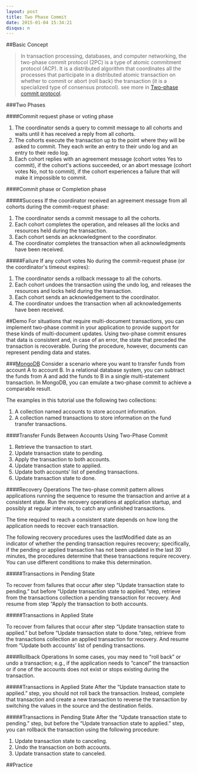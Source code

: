 ```yaml
---
layout: post
title: Two Phase Commit
date: 2015-01-04 15:34:21
disqus: n
---
```

##Basic Concept
>In transaction processing, databases, and computer networking, the two-phase commit protocol (2PC) is a type of atomic commitment protocol (ACP). It is a distributed algorithm that coordinates all the processes that participate in a distributed atomic transaction on whether to commit or abort (roll back) the transaction (it is a specialized type of consensus protocol).
see more in [Two-phase commit protocol](http://en.wikipedia.org/wiki/Two-phase_commit_protocol).

###Two Phases

####Commit request phase or voting phase

1. The coordinator sends a query to commit message to all cohorts and waits until it has received a reply from all cohorts.
2. The cohorts execute the transaction up to the point where they will be asked to commit. They each write an entry to their undo log and an entry to their redo log.
3. Each cohort replies with an agreement message (cohort votes Yes to commit), if the cohort's actions succeeded, or an abort message (cohort votes No, not to commit), if the cohort experiences a failure that will make it impossible to commit.

####Commit phase or Completion phase

#####Success
If the coordinator received an agreement message from all cohorts during the commit-request phase:

1. The coordinator sends a commit message to all the cohorts.
2. Each cohort completes the operation, and releases all the locks and resources held during the transaction.
3. Each cohort sends an acknowledgment to the coordinator.
4. The coordinator completes the transaction when all acknowledgments have been received.

#####Failure
If any cohort votes No during the commit-request phase (or the coordinator's timeout expires):

1. The coordinator sends a rollback message to all the cohorts.
2. Each cohort undoes the transaction using the undo log, and releases the resources and locks held during the transaction.
3. Each cohort sends an acknowledgement to the coordinator.
4. The coordinator undoes the transaction when all acknowledgements have been received.

##Demo
For situations that require multi-document transactions, you can implement two-phase commit in your application to provide support for these kinds of multi-document updates. Using two-phase commit ensures that data is consistent and, in case of an error, the state that preceded the transaction is recoverable. During the procedure, however, documents can represent pending data and states.

###[MongoDB](http://docs.mongodb.org/manual/tutorial/perform-two-phase-commits/)
Consider a scenario where you want to transfer funds from account A to account B. In a relational database system, you can subtract the funds from A and add the funds to B in a single multi-statement transaction. In MongoDB, you can emulate a two-phase commit to achieve a comparable result.

The examples in this tutorial use the following two collections:

1. A collection named accounts to store account information.
2. A collection named transactions to store information on the fund transfer transactions.

####Transfer Funds Between Accounts Using Two-Phase Commit
1. Retrieve the transaction to start.
2. Update transaction state to pending.
3. Apply the transaction to both accounts.
4. Update transaction state to applied.
5. Update both accounts’ list of pending transactions.
6. Update transaction state to done.

####Recovery Operations
The two-phase commit pattern allows applications running the sequence to resume the transaction and arrive at a consistent state. Run the recovery operations at application startup, and possibly at regular intervals, to catch any unfinished transactions.

The time required to reach a consistent state depends on how long the application needs to recover each transaction.

The following recovery procedures uses the lastModified date as an indicator of whether the pending transaction requires recovery; specifically, if the pending or applied transaction has not been updated in the last 30 minutes, the procedures determine that these transactions require recovery. You can use different conditions to make this determination.

#####Transactions in Pending State

To recover from failures that occur after step “Update transaction state to pending.” but before “Update transaction state to applied.“step, retrieve from the transactions collection a pending transaction for recovery. And resume from step “Apply the transaction to both accounts.

#####Transactions in Applied State

To recover from failures that occur after step “Update transaction state to applied.” but before “Update transaction state to done.“step, retrieve from the transactions collection an applied transaction for recovery. And resume from “Update both accounts’ list of pending transactions.

####Rollback Operations
In some cases, you may need to “roll back” or undo a transaction; e.g., if the application needs to “cancel” the transaction or if one of the accounts does not exist or stops existing during the transaction.

#####Transactions in Applied State
After the “Update transaction state to applied.” step, you should not roll back the transaction. Instead, complete that transaction and create a new transaction to reverse the transaction by switching the values in the source and the destination fields.

#####Transactions in Pending State
After the “Update transaction state to pending.” step, but before the “Update transaction state to applied.” step, you can rollback the transaction using the following procedure:

1. Update transaction state to canceling.
2. Undo the transaction on both accounts.
3. Update transaction state to canceled.

##Practice

